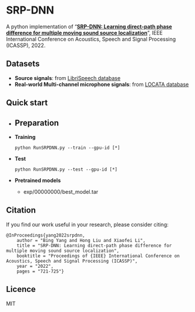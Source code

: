 # SRP-DNN
A python implementation of “**<a href="https://ieeexplore.ieee.org/document/9746624" target="_blank">SRP-DNN: Learning direct-path phase difference for multiple moving sound source localization</a>**”, IEEE International Conference on Acoustics, Speech and Signal Processing (ICASSP), 2022.

## Datasets
+ **Source signals**: from <a href="http://www.openslr.org/12/" target="_blank">LibriSpeech database</a> 
+ **Real-world Multi-channel microphone signals**: from <a href="https://www.locata.lms.tf.fau.de/datasets/" target="_blank">LOCATA database</a> 
  
## Quick start
+ **Preparation**
  - 

+ **Training**
  ```
  python RunSRPDNN.py --train --gpu-id [*]
  ```
+ **Test**
  ```
  python RunSRPDNN.py --test --gpu-id [*] 
  ```
+ **Pretrained models**
  - exp/00000000/best_model.tar

## Citation
If you find our work useful in your research, please consider citing:
```
@InProceedings{yang2022srpdnn,
    author = "Bing Yang and Hong Liu and Xiaofei Li",
    title = "SRP-DNN: Learning direct-path phase difference for multiple moving sound source localization",
    booktitle = "Proceedings of {IEEE} International Conference on Acoustics, Speech and Signal Processing (ICASSP)",
    year = "2022",
    pages = "721-725"}
```

## Licence
MIT
